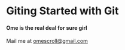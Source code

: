 # Giting Started with Git

#### Ome is the real deal for **sure** girl

Mail me at [omescroll@gmail.com](mailto:irock@ome.com)